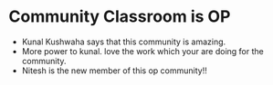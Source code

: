 # Community Classroom is OP

- Kunal Kushwaha says that this community is amazing.
- More power to kunal. love the work which your are doing for the community.
- Nitesh is the new member of this op community!!
